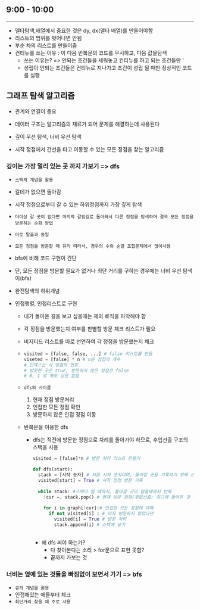 ## 9:00 - 10:00

---

* 델타탐색,배열에서 중요한 것은 dy, dx(델타 배열)를 만들어야함 
* 리스트의 범위를 벗어나면 안됨 
* 부순 차의 리스트를 만들어줌 
* 컨티뉴를 쓰는 이유 : 이 다음 반복문의 코드를 무시하고, 다음 값을탐색 
  * 쓰는 이유는? => 안되는 조건들을 세워놓고 컨티뉴를 하고 되는 조건들만 '
  * 성립이 안되는 조건들은 컨티뉴로 지나가고 조건이 성립 될 때만 정상적인 코드를 실행



## 그래프 탐색 알고리즘

* 관계와 연결이 중요 

* 데이터 구조는 알고리즘의 재료가 되어 문제를 해결하는데 사용된다 

* 깊이 우선 탐색, 너비 우선 탐색 

* 시작 정점에서 간선을 타고 이동할 수 있는 모든 정점을 찾는 알고리즘

  

### 깊이는 가장 멀리 있는 곳 까지 가보기 => dfs

* `스택의 개념을 활용`

* 갈데가 없으면 돌아감 

* 시작 정점으로부터 갈 수 있는 하위정점까지 가장 깊게 탐색 

* `더이상 갈 곳이 없다면 마지막 갈림길로 돌아와서 다른 정점을 탐색하며 결국 모든 정점을 방문하는 순회 방법`

* `미로 탈출과 동일`

* `모든 정점을 방문할 때 유리 따라서, 경우의 수와 순열 조합문제에서 많이사용`

* bfs에 비해 코드 구현이 간단

* 단, 모든 정점을 방문할 필요가 없거나 최단 거리를 구하는 경우에는 너비 우선 탐색이(bfs)

* 완전탐색의 하위개념

* 인접행렬, 인접리스트로 구현

  * 내가 돌아온 길을 보고 싶을때는 제외 로직을 파악해야 함

  * 각 정점을 방문했는지 여부를 판별할 방문 체크 리스트가 필요

  * 비지티드 리스트를 따로 선언하여 각 정점을 방문했는지 체크 

  * ```python
    visited = [false, false, ...] # false 리스트를 만듬
    viseted = [false] * n # n은 정점의 개수
    # 인덱스는 각 정점의 번호 
    # 방문한 곳은 true, 방문하지 않은 정점은 false
    # 0, 1 로 해도 상관 없음
    ```

  * `dfs의 사이클` 

    1. 현재 정점 방문처리 
    2. 인접한 모든 정점 확인 
    3. 방문하지 않은 인접 정점 이동

  * 반복문을 이용한 dfs

    * dfs는 직전에 방문한 정점으로 차례를 돌아가야 하므로, 후입선출 구조의 스택을 사용

      ```python
      visited = [false]*n # 방문 처리 리스트 만들기
      
      def dfs(start):
        stack = [시작 숫자] # 처음 시작 숫자이며, 돌아갈 곳을 기록하기 위해 스택에 넣어줌
        visited[start] = True # 시작 정점 방문 기록 
        
        while stack: #스택이 빌 때까지, 돌아갈 곳이 없을때까지 반복
          !cur =. stack.pop() # 현재 방문 정점(후입선출: 최근에 들어온 것 부터 먼저 나감)
          
          for i in graph[!cur]:# 인접한 모든 정점에 대해
            if not visited[i] : # 아직 방문하지 않았다면
              visited[i] = True # 방문 처리 
              stack.append(i) # 스택에 넣기
          
      ```

      * 왜 dfs 써야 하는가? 
        * 다 찾아본다는 소리  > for문으로 표현 못함? 
        * 끝까지 가보는 것 

### 너비는 옆에 있는 것들을 빠짐없이 보면서 가기 => bfs

* `큐의 개념을 활용`
* 인접해있는 애들부터 체크
* `최단거리 찾을 때 주로 샤용`



## 







